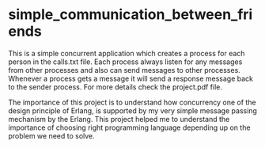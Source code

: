 # simple_communication_between_friends
This is a simple concurrent application which creates a process for each person in the calls.txt file. Each process always listen for any messages from other 
processes and also can send messages to other processes. Whenever a process gets a message it will send a response message back to the sender process. For 
more details check the project.pdf file.

The importance of this project is to understand how concurrency one of the design principle of Erlang, is supported by my very simple message passing mechanism 
by the Erlang. This project helped me to understand the importance of choosing right programming language depending up on the problem we need to solve.
